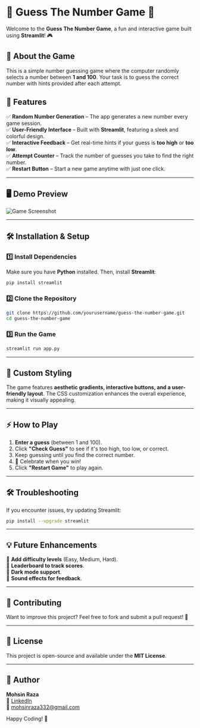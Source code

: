 # 🎯 Guess The Number Game 🎲

Welcome to the **Guess The Number Game**, a fun and interactive game built using **Streamlit**! 🎮

## 🚀 About the Game
This is a simple number guessing game where the computer randomly selects a number between **1 and 100**. Your task is to guess the correct number with hints provided after each attempt.

## 🌟 Features
✅ **Random Number Generation** – The app generates a new number every game session.  
✅ **User-Friendly Interface** – Built with **Streamlit**, featuring a sleek and colorful design.  
✅ **Interactive Feedback** – Get real-time hints if your guess is **too high** or **too low**.  
✅ **Attempt Counter** – Track the number of guesses you take to find the right number.  
✅ **Restart Button** – Start a new game anytime with just one click.  

---

## 🖥️ Demo Preview
![Game Screenshot](https://via.placeholder.com/800x400?text=Game+Preview)  

---

## 🛠️ Installation & Setup

### 1️⃣ Install Dependencies
Make sure you have **Python** installed. Then, install **Streamlit**:
```bash
pip install streamlit
```

### 2️⃣ Clone the Repository
```bash
git clone https://github.com/yourusername/guess-the-number-game.git
cd guess-the-number-game
```

### 3️⃣ Run the Game
```bash
streamlit run app.py
```

---

## 🎨 Custom Styling
The game features **aesthetic gradients, interactive buttons, and a user-friendly layout**. The CSS customization enhances the overall experience, making it visually appealing.

---

## ⚡ How to Play
1. **Enter a guess** (between 1 and 100).  
2. Click **"Check Guess"** to see if it's too high, too low, or correct.  
3. Keep guessing until you find the correct number.  
4. 🎉 Celebrate when you win!  
5. Click **"Restart Game"** to play again.  

---

## 🛠️ Troubleshooting
If you encounter issues, try updating Streamlit:
```bash
pip install --upgrade streamlit
```

---

## 💡 Future Enhancements
🔹 **Add difficulty levels** (Easy, Medium, Hard).  
🔹 **Leaderboard to track scores**.  
🔹 **Dark mode support**.  
🔹 **Sound effects for feedback**.  

---

## 🤝 Contributing
Want to improve this project? Feel free to fork and submit a pull request! 🚀

---

## 📜 License
This project is open-source and available under the **MIT License**.

---

## 📝 Author
**Mohsin Raza**  
💼 [LinkedIn](https://www.linkedin.com/in/mohsin-raza-a514392b6)  
📧 mohsinraza332@gmail.com  

Happy Coding! 🚀

